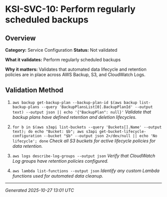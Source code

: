 # KSI-SVC-10: Perform regularly scheduled backups

## Overview

**Category:** Service Configuration
**Status:** Not validated

**What it validates:** Perform regularly scheduled backups

**Why it matters:** Validates that automated data lifecycle and retention policies are in place across AWS Backup, S3, and CloudWatch Logs.

## Validation Method

1. `aws backup get-backup-plan --backup-plan-id $(aws backup list-backup-plans --query 'BackupPlansList[0].BackupPlanId' --output text) --output json || echo '{"BackupPlan": null}'`
   *Validate that backup plans have defined retention and deletion lifecycles.*

2. `for b in $(aws s3api list-buckets --query 'Buckets[].Name' --output text); do echo "Bucket: $b"; aws s3api get-bucket-lifecycle-configuration --bucket "$b" --output json 2>/dev/null || echo 'No lifecycle'; done`
   *Check all S3 buckets for active lifecycle policies for data retention.*

3. `aws logs describe-log-groups --output json`
   *Verify that CloudWatch Log groups have retention policies configured.*

4. `aws lambda list-functions --output json`
   *Identify any custom Lambda functions used for automated data cleanup.*

---
*Generated 2025-10-27 13:01 UTC*